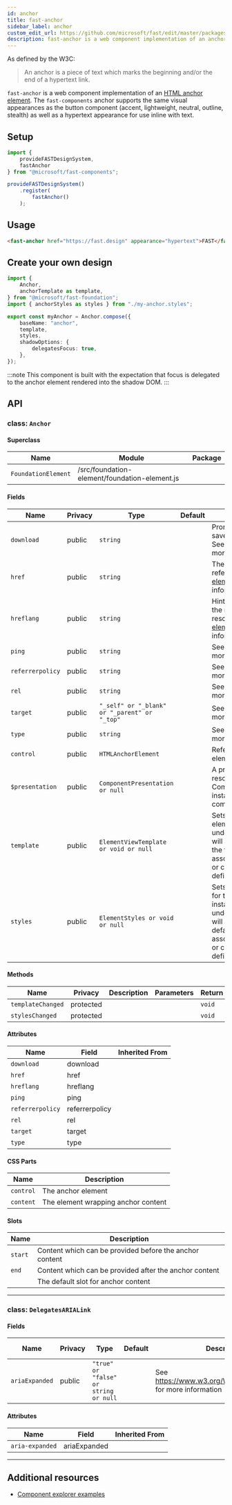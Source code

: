 ```yaml
---
id: anchor
title: fast-anchor
sidebar_label: anchor
custom_edit_url: https://github.com/microsoft/fast/edit/master/packages/web-components/fast-foundation/src/anchor/README.md
description: fast-anchor is a web component implementation of an anchor element.
---
```


As defined by the W3C:

> An anchor is a piece of text which marks the beginning and/or the end of a hypertext link.

`fast-anchor` is a web component implementation of an [HTML anchor element](https://developer.mozilla.org/en-US/docs/Web/HTML/Element/a). The `fast-components` anchor supports the same visual appearances as the button component (accent, lightweight, neutral, outline, stealth) as well as a hypertext appearance for use inline with text.

## Setup

```ts
import {
    provideFASTDesignSystem,
    fastAnchor
} from "@microsoft/fast-components";

provideFASTDesignSystem()
    .register(
        fastAnchor()
    );
```

## Usage

```html live
<fast-anchor href="https://fast.design" appearance="hypertext">FAST</fast-anchor>
```

## Create your own design

```ts
import {
    Anchor,
    anchorTemplate as template,
} from "@microsoft/fast-foundation";
import { anchorStyles as styles } from "./my-anchor.styles";

export const myAnchor = Anchor.compose({
    baseName: "anchor",
    template,
    styles,
    shadowOptions: {
        delegatesFocus: true,
    },
});
```

:::note
This component is built with the expectation that focus is delegated to the anchor element rendered into the shadow DOM.
:::

## API



### class: `Anchor`

#### Superclass

| Name                | Module                                        | Package |
| ------------------- | --------------------------------------------- | ------- |
| `FoundationElement` | /src/foundation-element/foundation-element.js |         |

#### Fields

| Name             | Privacy | Type                                         | Default | Description                                                                                                                                                                         | Inherited From    |
| ---------------- | ------- | -------------------------------------------- | ------- | ----------------------------------------------------------------------------------------------------------------------------------------------------------------------------------- | ----------------- |
| `download`       | public  | `string`                                     |         | Prompts the user to save the linked URL. See [`<a>` element](https://developer.mozilla.org/en-US/docs/Web/HTML/Element/a) for more information.                    |                   |
| `href`           | public  | `string`                                     |         | The URL the hyperlink references. See [`<a>` element](https://developer.mozilla.org/en-US/docs/Web/HTML/Element/a) for more information.                           |                   |
| `hreflang`       | public  | `string`                                     |         | Hints at the language of the referenced resource. See [`<a>` element](https://developer.mozilla.org/en-US/docs/Web/HTML/Element/a) for more information.           |                   |
| `ping`           | public  | `string`                                     |         | See [`<a>` element](https://developer.mozilla.org/en-US/docs/Web/HTML/Element/a) for more information.                                                             |                   |
| `referrerpolicy` | public  | `string`                                     |         | See [`<a>` element](https://developer.mozilla.org/en-US/docs/Web/HTML/Element/a) for more information.                                                             |                   |
| `rel`            | public  | `string`                                     |         | See [`<a>` element](https://developer.mozilla.org/en-US/docs/Web/HTML/Element/a) for more information.                                                             |                   |
| `target`         | public  | `"_self" or "_blank" or "_parent" or "_top"` |         | See [`<a>` element](https://developer.mozilla.org/en-US/docs/Web/HTML/Element/a) for more information.                                                             |                   |
| `type`           | public  | `string`                                     |         | See [`<a>` element](https://developer.mozilla.org/en-US/docs/Web/HTML/Element/a) for more information.                                                             |                   |
| `control`        | public  | `HTMLAnchorElement`                          |         | References the root element                                                                                                                                                         |                   |
| `$presentation`  | public  | `ComponentPresentation or null`              |         | A property which resolves the ComponentPresentation instance for the current component.                                                                                             | FoundationElement |
| `template`       | public  | `ElementViewTemplate or void or null`        |         | Sets the template of the element instance. When undefined, the element will attempt to resolve the template from the associated presentation or custom element definition.          | FoundationElement |
| `styles`         | public  | `ElementStyles or void or null`              |         | Sets the default styles for the element instance. When undefined, the element will attempt to resolve default styles from the associated presentation or custom element definition. | FoundationElement |

#### Methods

| Name              | Privacy   | Description | Parameters | Return | Inherited From    |
| ----------------- | --------- | ----------- | ---------- | ------ | ----------------- |
| `templateChanged` | protected |             |            | `void` | FoundationElement |
| `stylesChanged`   | protected |             |            | `void` | FoundationElement |

#### Attributes

| Name             | Field          | Inherited From |
| ---------------- | -------------- | -------------- |
| `download`       | download       |                |
| `href`           | href           |                |
| `hreflang`       | hreflang       |                |
| `ping`           | ping           |                |
| `referrerpolicy` | referrerpolicy |                |
| `rel`            | rel            |                |
| `target`         | target         |                |
| `type`           | type           |                |

#### CSS Parts

| Name      | Description                         |
| --------- | ----------------------------------- |
| `control` | The anchor element                  |
| `content` | The element wrapping anchor content |

#### Slots

| Name    | Description                                             |
| ------- | ------------------------------------------------------- |
| `start` | Content which can be provided before the anchor content |
| `end`   | Content which can be provided after the anchor content  |
|         | The default slot for anchor content                     |

<hr/>

### class: `DelegatesARIALink`

#### Fields

| Name           | Privacy | Type                                  | Default | Description                                                          | Inherited From |
| -------------- | ------- | ------------------------------------- | ------- | -------------------------------------------------------------------- | -------------- |
| `ariaExpanded` | public  | `"true" or "false" or string or null` |         | See https://www.w3.org/WAI/PF/aria/roles#link for more information |                |

#### Attributes

| Name            | Field        | Inherited From |
| --------------- | ------------ | -------------- |
| `aria-expanded` | ariaExpanded |                |

<hr/>


## Additional resources

* [Component explorer examples](https://explore.fast.design/components/fast-anchor)